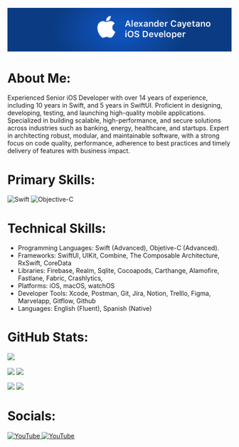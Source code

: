 ![](https://github.com/sralexco/sralexco/blob/main/logo-github.png) 

# About Me:
Experienced Senior iOS Developer with over 14 years of experience, including 10 years in Swift, and 5 years in SwiftUI. Proficient in designing, developing, testing, and launching high-quality mobile applications. Specialized in building scalable, high-performance, and secure solutions across industries such as banking, energy, healthcare, and startups. Expert in architecting robust, modular, and maintainable software, with a strong focus on code quality, performance, adherence to best practices and timely delivery of features with business impact.

# Primary Skills:
![Swift](https://img.shields.io/badge/swift-F54A2A?style=for-the-badge&logo=swift&logoColor=white) ![Objective-C](https://img.shields.io/badge/OBJECTIVE--C-%233A95E3.svg?style=for-the-badge&logo=apple&logoColor=white)

# Technical Skills:
-	Programming Languages: Swift (Advanced), Objetive-C (Advanced).
-	Frameworks: SwiftUI, UIKit, Combine, The Composable Architecture, RxSwift, CoreData
-	Libraries:  Firebase, Realm, Sqlite, Cocoapods, Carthange,  Alamofire, Fastlane, Fabric, Crashlytics,
-	Platforms: iOS, macOS, watchOS
-	Developer Tools: Xcode, Postman, Git, Jira, Notion, Trelllo, Figma, Marvelapp, Gitflow, Github
-	Languages: English (Fluent), Spanish (Native)

# GitHub Stats:
![](http://github-profile-summary-cards.vercel.app/api/cards/profile-details?username=sralexco&theme=nord_dark)<br/>

![](http://github-profile-summary-cards.vercel.app/api/cards/repos-per-language?username=sralexco&theme=nord_dark&exclude=) 
![](http://github-profile-summary-cards.vercel.app/api/cards/most-commit-language?username=sralexco&theme=nord_dark&exclude=)<br/>

![](http://github-profile-summary-cards.vercel.app/api/cards/stats?username=sralexco&theme=nord_dark)
![](http://github-profile-summary-cards.vercel.app/api/cards/productive-time?username=sralexco&theme=nord_dark&utcOffset=+5.00)<br/>

# Socials:
<a href="https://www.linkedin.com/in/sralexco" target="_blank" rel="noreferrer">
<picture> 
<source media="(prefers-color-scheme: dark)" srcset="https://raw.githubusercontent.com/danielcranney/readme-generator/main/public/icons/socials/linkedin-dark.svg" />
<img src="https://raw.githubusercontent.com/danielcranney/readme-generator/main/public/icons/socials/linkedin.svg" width="32" height="32" alt="YouTube" title="YouTube" /> </picture> </a>

<a href="https://www.youtube.com/@sralexco" target="_blank" rel="noreferrer">
<picture> 
<source media="(prefers-color-scheme: dark)" srcset="https://raw.githubusercontent.com/danielcranney/readme-generator/main/public/icons/socials/youtube-dark.svg" />
<img src="https://raw.githubusercontent.com/danielcranney/readme-generator/main/public/icons/socials/youtube.svg" width="32" height="32" alt="YouTube" title="YouTube" /> </picture> </a>





